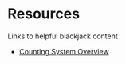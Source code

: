 # Resources
Links to helpful blackjack content



* [Counting System Overview](https://www.qfit.com/card-counting.htm)
